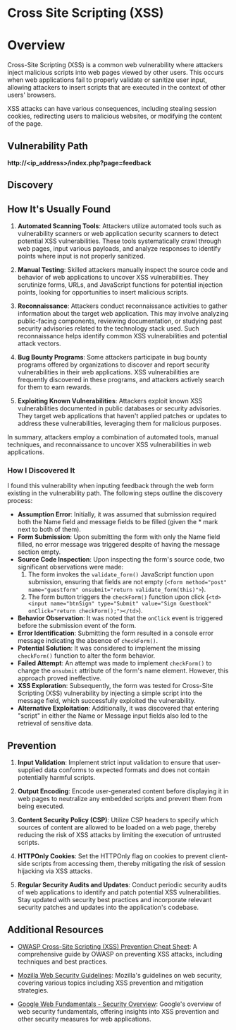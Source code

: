 # Cross Site Scripting (XSS)

# Overview
Cross-Site Scripting (XSS) is a common web vulnerability where attackers inject malicious scripts into web pages viewed by other users. This occurs when web applications fail to properly validate or sanitize user input, allowing attackers to insert scripts that are executed in the context of other users' browsers. 

XSS attacks can have various consequences, including stealing session cookies, redirecting users to malicious websites, or modifying the content of the page.

## Vulnerability Path
**http://<ip_address>/index.php?page=feedback**

## Discovery

## How It's Usually Found

1. **Automated Scanning Tools**: Attackers utilize automated tools such as vulnerability scanners or web application security scanners to detect potential XSS vulnerabilities. These tools systematically crawl through web pages, input various payloads, and analyze responses to identify points where input is not properly sanitized.

2. **Manual Testing**: Skilled attackers manually inspect the source code and behavior of web applications to uncover XSS vulnerabilities. They scrutinize forms, URLs, and JavaScript functions for potential injection points, looking for opportunities to insert malicious scripts.

3. **Reconnaissance**: Attackers conduct reconnaissance activities to gather information about the target web application. This may involve analyzing public-facing components, reviewing documentation, or studying past security advisories related to the technology stack used. Such reconnaissance helps identify common XSS vulnerabilities and potential attack vectors.

4. **Bug Bounty Programs**: Some attackers participate in bug bounty programs offered by organizations to discover and report security vulnerabilities in their web applications. XSS vulnerabilities are frequently discovered in these programs, and attackers actively search for them to earn rewards.

5. **Exploiting Known Vulnerabilities**: Attackers exploit known XSS vulnerabilities documented in public databases or security advisories. They target web applications that haven't applied patches or updates to address these vulnerabilities, leveraging them for malicious purposes.

In summary, attackers employ a combination of automated tools, manual techniques, and reconnaissance to uncover XSS vulnerabilities in web applications.


### How I Discovered It
I found this vulnerability when inputing feedback through the web form existing in the vulnerability path. The following steps outline the discovery process:

- **Assumption Error**: Initially, it was assumed that submission required both the Name field and message fields to be filled (given the * mark next to both of them).
- **Form Submission**: Upon submitting the form with only the Name field filled, no error message was triggered despite of having the message section empty.
- **Source Code Inspection**: Upon inspecting the form's source code, two significant observations were made:
  1. The form invokes the `validate_form()` JavaScript function upon submission, ensuring that fields are not empty (`<form method="post" name="guestform" onsubmit="return validate_form(this)">`).
  2. The form button triggers the `checkForm()` function upon click (`<td><input name="btnSign" type="Submit" value="Sign Guestbook" onClick="return checkForm();"></td>`).
- **Behavior Observation**: It was noted that the `onClick` event is triggered before the submission event of the form.
- **Error Identification**: Submitting the form resulted in a console error message indicating the absence of `checkForm()`.
- **Potential Solution**: It was considered to implement the missing `checkForm()` function to alter the form behavior.
- **Failed Attempt**: An attempt was made to implement `checkForm()` to change the `onsubmit` attribute of the form's name element. However, this approach proved ineffective.
- **XSS Exploration**: Subsequently, the form was tested for Cross-Site Scripting (XSS) vulnerability by injecting a simple script into the message field, which successfully exploited the vulnerability.
- **Alternative Exploitation**: Additionally, it was discovered that entering "script" in either the Name or Message input fields also led to the retrieval of sensitive data.

## Prevention

1. **Input Validation**: Implement strict input validation to ensure that user-supplied data conforms to expected formats and does not contain potentially harmful scripts.
   
2. **Output Encoding**: Encode user-generated content before displaying it in web pages to neutralize any embedded scripts and prevent them from being executed.
   
3. **Content Security Policy (CSP)**: Utilize CSP headers to specify which sources of content are allowed to be loaded on a web page, thereby reducing the risk of XSS attacks by limiting the execution of untrusted scripts.

4. **HTTPOnly Cookies**: Set the HTTPOnly flag on cookies to prevent client-side scripts from accessing them, thereby mitigating the risk of session hijacking via XSS attacks.

5. **Regular Security Audits and Updates**: Conduct periodic security audits of web applications to identify and patch potential XSS vulnerabilities. Stay updated with security best practices and incorporate relevant security patches and updates into the application's codebase.

## Additional Resources

- [OWASP Cross-Site Scripting (XSS) Prevention Cheat Sheet](https://cheatsheetseries.owasp.org/cheatsheets/Cross_Site_Scripting_Prevention_Cheat_Sheet.html): A comprehensive guide by OWASP on preventing XSS attacks, including techniques and best practices.

- [Mozilla Web Security Guidelines](https://infosec.mozilla.org/guidelines/web_security): Mozilla's guidelines on web security, covering various topics including XSS prevention and mitigation strategies.

- [Google Web Fundamentals - Security Overview](https://developers.google.com/web/fundamentals/security): Google's overview of web security fundamentals, offering insights into XSS prevention and other security measures for web applications.


